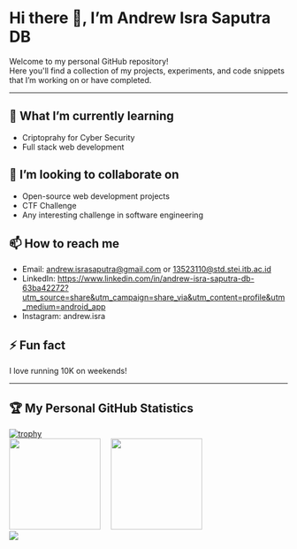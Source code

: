 # Hi there 👋, I’m Andrew Isra Saputra DB

Welcome to my personal GitHub repository!  
Here you'll find a collection of my projects, experiments, and code snippets that I’m working on or have completed.

---

## 🌱 What I’m currently learning
- Criptoprahy for Cyber Security
- Full stack web development

## 👯 I’m looking to collaborate on
- Open-source web development projects
- CTF Challenge
- Any interesting challenge in software engineering

## 📫 How to reach me
- Email: andrew.israsaputra@gmail.com or 13523110@std.stei.itb.ac.id
- LinkedIn: https://www.linkedin.com/in/andrew-isra-saputra-db-63ba42272?utm_source=share&utm_campaign=share_via&utm_content=profile&utm_medium=android_app 
- Instagram: andrew.isra

## ⚡ Fun fact
I love running 10K on weekends!

---
## 🏆 My Personal GitHub Statistics

<div>
  <a href="https://github.com/ryo-ma/github-profile-trophy">
    <img src="https://github-profile-trophy.vercel.app/?username=andrewisra&theme=aura&rank=-C&no-frame=true&no-bg=true&margin-w=10&margin-h=10" alt="trophy" />
  </a>
</div>

<div>
  <img src="https://github-readme-stats.vercel.app/api?username=andrewisra&show_icons=true&theme=midnight-purple" height="165" style="margin-right: 15px;" />
  <img src="https://github-readme-stats.vercel.app/api/top-langs/?username=andrewisra&layout=compact&theme=midnight-purple" height="165" />
</div>

<div>
  <img src="https://github-readme-streak-stats.herokuapp.com/?user=andrewisra&theme=midnight-purple" />
</div>
